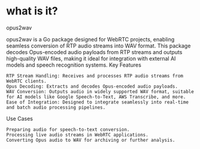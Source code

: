 # what is it?

opus2wav

opus2wav is a Go package designed for WebRTC projects, enabling seamless conversion of RTP audio streams into WAV format. This package decodes Opus-encoded audio payloads from RTP streams and outputs high-quality WAV files, making it ideal for integration with external AI models and speech recognition systems.
Key Features

    RTP Stream Handling: Receives and processes RTP audio streams from WebRTC clients.
    Opus Decoding: Extracts and decodes Opus-encoded audio payloads.
    WAV Conversion: Outputs audio in widely supported WAV format, suitable for AI models like Google Speech-to-Text, AWS Transcribe, and more.
    Ease of Integration: Designed to integrate seamlessly into real-time and batch audio processing pipelines.

Use Cases

    Preparing audio for speech-to-text conversion.
    Processing live audio streams in WebRTC applications.
    Converting Opus audio to WAV for archiving or further analysis.